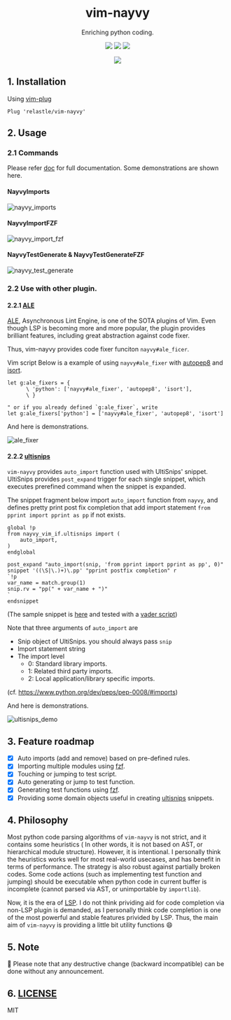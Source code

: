 <h1 align="center">vim-nayvy</h1>

<p align="center">Enriching python coding.</p>

<p align="center">
<a href="https://pypi.org/project/nayvy/"><img src="https://img.shields.io/pypi/v/nayvy?color=%23032794"/></a>
<a href="https://pypi.org/project/nayvy/"><img src="https://img.shields.io/pypi/pyversions/nayvy?color=032794"/></a>
<a href="https://pypi.org/project/nayvy/"><img src="https://img.shields.io/pypi/l/nayvy?color=032794"/></a>
</p>

<p align="center">
<a href="https://github.com/relastle/vim-nayvy/actions"><img src="https://github.com/relastle/vim-nayvy/workflows/pythontests/badge.svg"/></a>
</p>


## 1. Installation

Using [vim-plug](https://github.com/junegunn/vim-plug)

```vim
Plug 'relastle/vim-nayvy'
```

## 2. Usage

### 2.1 Commands

Please refer [doc](./doc/vim-nayvy.txt) for full documentation.
Some demonstrations are shown here.


#### NayvyImports

![nayvy_imports](https://user-images.githubusercontent.com/6816040/76696704-9576a480-66d1-11ea-9561-b08914e263f4.gif)

#### NayvyImportFZF

![nayvy_import_fzf](https://user-images.githubusercontent.com/6816040/76696705-9ad3ef00-66d1-11ea-9d7c-cf62b7f597c0.gif)

#### NayvyTestGenerate & NayvyTestGenerateFZF

![nayvy_test_generate](https://user-images.githubusercontent.com/6816040/76715742-f608ee80-6770-11ea-9f8e-d156292c48d6.gif)

### 2.2 Use with other plugin.

#### 2.2.1 [ALE](https://github.com/dense-analysis/ale)

[ALE](https://github.com/dense-analysis/ale), Asynchronous Lint Engine, is one of the SOTA plugins of Vim.
Even though LSP is becoming more and more popular, the plugin provides brilliant features,
including great abstraction against code fixer.

Thus, vim-nayvy provides code fixer funciton `nayvy#ale_ficer`.

Vim script Below is a example of using `nayvy#ale_fixer` with
[autopep8](https://github.com/hhatto/autopep8) and [isort](https://github.com/timothycrosley/isort).

```vim
let g:ale_fixers = {
      \ 'python': ['nayvy#ale_fixer', 'autopep8', 'isort'],
      \ }

" or if you already defined `g:ale_fixer`, write
let g:ale_fixers['python'] = ['nayvy#ale_fixer', 'autopep8', 'isort']
```

And here is demonstrations.

![ale_fixer](https://user-images.githubusercontent.com/6816040/76823820-ac93ce80-6858-11ea-9a76-9c3b81b1b4e0.gif)

#### 2.2.2 [ultisnips](https://github.com/SirVer/ultisnips)


`vim-nayvy` provides `auto_import` function used with UltiSnips' snippet.
UltiSnips provides `post_expand` trigger for each single snippet,
which executes prerefined command when the snippet is expanded.

The snippet fragment below import `auto_import` function from `nayvy`,
and defines pretty print post fix completion that add import statement
`from pprint import pprint as pp` if not exists.

```
global !p
from nayvy_vim_if.ultisnips import (
	auto_import,
)
endglobal

post_expand "auto_import(snip, 'from pprint import pprint as pp', 0)"
snippet '((\S|\.)+)\.pp' "pprint postfix completion" r
`!p
var_name = match.group(1)
snip.rv = "pp(" + var_name + ")"
`
endsnippet
```
(The sample snippet is [here](./UltiSnips/python.snippets) and tested with a [vader script](./tests/test_ultisnips.vader))

Note that three arguments of `auto_import` are
- Snip object of UltiSnips. you should always pass `snip`
- Import statement string
- The import level
    - 0: Standard library imports.
    - 1: Related third party imports.
    - 2: Local application/library specific imports.

(cf. https://www.python.org/dev/peps/pep-0008/#imports)

And here is demonstrations.

![ultisnips_demo](https://user-images.githubusercontent.com/6816040/76824986-00ec7d80-685c-11ea-8945-d7386b3f620f.gif)

## 3. Feature roadmap

- [x] Auto imports (add and remove) based on pre-defined rules.
- [x] Importing multiple modules using [fzf](https://github.com/junegunn/fzf).
- [x] Touching or jumping to test script.
- [x] Auto generating or jump to test function.
- [x] Generating test functions using [fzf](https://github.com/junegunn/fzf).
- [x] Providing some domain objects useful in creating [ultisnips](https://github.com/SirVer/ultisnips) snippets.

## 4. Philosophy

Most python code parsing algorithms of `vim-nayvy` is not strict, and it contains some heuristics
( In other words, it is not based on AST, or hierarchical module structure).
However, it is intentional. I personally think the heuristics works well for most real-world usecases,
and has benefit in terms of performance.
The strategy is also robust against partially broken codes.
Some code actions (such as implementing test function and jumping) should be executable
when python code in current buffer is incomplete (cannot parsed via AST, or unimportable by `importlib`).

Now, it is the era of [LSP](https://microsoft.github.io/language-server-protocol).
I do not think prividing aid for code completion via non-LSP plugin is demanded,
as I personally think code completion is one of the most powerful and stable features privided by LSP.
Thus, the main aim of `vim-nayvy` is providing a little bit utility functions :smile:


## 5. Note

:construction: Please note that any destructive change (backward incompatible) can be done without any announcement.

## 6. [LICENSE](./LICENSE)

MIT
